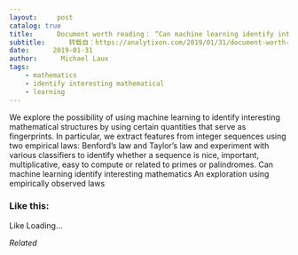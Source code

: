 ```yaml
---
layout:     post
catalog: true
title:      Document worth reading： “Can machine learning identify interesting mathematics An exploration using empirically observed laws”
subtitle:      转载自：https://analytixon.com/2019/01/31/document-worth-reading-can-machine-learning-identify-interesting-mathematics-an-exploration-using-empirically-observed-laws/
date:      2019-01-31
author:      Michael Laux
tags:
    - mathematics
    - identify interesting mathematical
    - learning
---
```


We explore the possibility of using machine learning to identify interesting mathematical structures by using certain quantities that serve as fingerprints. In particular, we extract features from integer sequences using two empirical laws: Benford’s law and Taylor’s law and experiment with various classifiers to identify whether a sequence is nice, important, multiplicative, easy to compute or related to primes or palindromes. Can machine learning identify interesting mathematics An exploration using empirically observed laws





### Like this:

Like Loading...


*Related*

